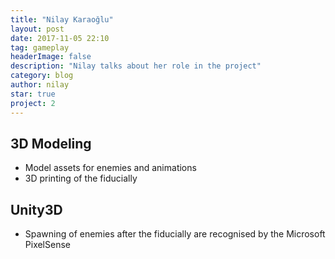 ```yaml
---
title: "Nilay Karaoğlu"
layout: post
date: 2017-11-05 22:10
tag: gameplay
headerImage: false
description: "Nilay talks about her role in the project"
category: blog
author: nilay
star: true
project: 2
---
```


## 3D Modeling
- Model assets for enemies and animations
- 3D printing of the fiducially

## Unity3D
- Spawning of enemies after the fiducially are recognised by the Microsoft PixelSense
